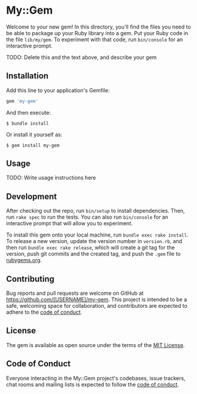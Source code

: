 # My::Gem

Welcome to your new gem! In this directory, you'll find the files you need to be able to package up your Ruby library into a gem. Put your Ruby code in the file `lib/my/gem`. To experiment with that code, run `bin/console` for an interactive prompt.

TODO: Delete this and the text above, and describe your gem

## Installation

Add this line to your application's Gemfile:

```ruby
gem 'my-gem'
```

And then execute:

    $ bundle install

Or install it yourself as:

    $ gem install my-gem

## Usage

TODO: Write usage instructions here

## Development

After checking out the repo, run `bin/setup` to install dependencies. Then, run `rake spec` to run the tests. You can also run `bin/console` for an interactive prompt that will allow you to experiment.

To install this gem onto your local machine, run `bundle exec rake install`. To release a new version, update the version number in `version.rb`, and then run `bundle exec rake release`, which will create a git tag for the version, push git commits and the created tag, and push the `.gem` file to [rubygems.org](https://rubygems.org).

## Contributing

Bug reports and pull requests are welcome on GitHub at https://github.com/[USERNAME]/my-gem. This project is intended to be a safe, welcoming space for collaboration, and contributors are expected to adhere to the [code of conduct](https://github.com/[USERNAME]/my-gem/blob/master/CODE_OF_CONDUCT.md).

## License

The gem is available as open source under the terms of the [MIT License](https://opensource.org/licenses/MIT).

## Code of Conduct

Everyone interacting in the My::Gem project's codebases, issue trackers, chat rooms and mailing lists is expected to follow the [code of conduct](https://github.com/[USERNAME]/my-gem/blob/master/CODE_OF_CONDUCT.md).
